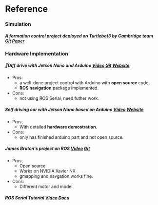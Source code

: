 # Reference

### Simulation

##### A formation control project **deployed** on Turtlebot3 by Cambridge team [Git](https://github.com/jc-bao/turtlebot3_formation) [Paper](https://andreaferlini.github.io/pdf_files/p15-Solot.pdf) 

### Hardware Implementation

##### 🌟Diff drive with Jetson Nano and Arduino [Video](https://www.youtube.com/watch?v=Uz_i_sjVhIM) [Git](https://github.com/jc-bao/Autonomous_Mobile_Robot) [Website](https://www.rosroboticslearning.com/)

* Pros: 
  * a well-done project control with Arduino with **open source** code.
  * **ROS navigation** package implemented. 
* Cons: 
  * not using ROS Serial, need futher work. 

##### Self driving car with Jetson Nano based on Arduino [Video](https://www.youtube.com/watch?v=syphzPxnozA) [Website](https://www.murtazahassan.com/courses/self-driving-car-with-jetson-nano-and-arduino/)

* Pros: 
  * With detailed **hardware demostration**.
* Cons: 
  * only has finished arduino part and not open source.

##### James Bruton's project on ROS [Video](https://github.com/jc-bao/ReallyUsefulRobot) [Git](https://github.com/jc-bao/ReallyUsefulRobot) 

* Pros:
  * Open source
  * Works on NVIDIA Xavier NX
  * gmapping and navgation works fine.
* Cons:
  * Different motor and model

##### ROS Serial Tutorial [Video](https://www.youtube.com/watch?v=0QJmaV8c39w) [Docs](http://wiki.ros.org/rosserial)

